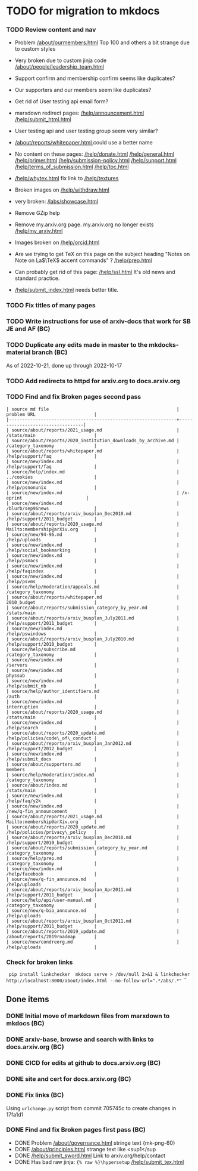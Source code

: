 # TODO for migration to mkdocs

### TODO Review content and nav 
- Problem [/about/ourmembers.html](about/ourmembers.md) Top 100 and others a bit strange due to custom styles

- Very broken due to custom jinja code [/about/people/leadership_team.html](about/people/leadership_team.md)

- Support confirm and membership confirm seems like duplicates?

- Our supporters and our members seem like duplicates?

- Get rid of User testing api email form?

- marxdown redirect pages:
  [/help/announcement.html](help/announcement.md) 
  [/help/submit_html.html](help/submit_html.md) 


- User testing api and user testing group seem very similar?

- [/about/reports/whitepaper.html ](/about/reports/whitepaper.html ) could use a better name 

- No content on these pages: [/help/donate.html](help/donate.md) 
[/help/general.html](help/general.md) 
[/help/primer.html](help/primer.md) 
[/help/submission-policy.html](help/submission-policy.md) 
[/help/support.html](help/support.md) 
[/help/terms_of_submission.html](help/terms_of_submission.md) 
[/help/toc.html](help/toc.md) 

- [/help/whytex.html](help/whytex.md) fix link to [/help/textures](help/faq/textures.md) 

- Broken images on [/help/withdraw.html](help/withdraw.md)

- very broken: [/labs/showcase.html](labs/showcase.md)

- Remove GZip help

- Remove my.arxiv.org page. my.arxiv.org no longer exists
[/help/my_arxiv.html](help/my_arxiv.md)

- Images broken on [/help/orcid.html](help/orcid.md)

- Are we trying to get TeX on this page on the subject heading "Notes on Note on La$\TeX$ accent commands" ? [/help/prep.html](help/prep.md)

- Can probably get rid of this page: [/help/ssl.html](help/ssl.md) It's old news and standard practice. 

- [/help/submit_index.html](help/submit_index.md) needs better title. 


### TODO Fix titles of many pages
### TODO Write instructions for use of arxiv-docs that work for SB JE and AF (BC)
### TODO Duplicate any edits made in master to the mkdocks-material branch (BC)
As of 2022-10-21, done up through 2022-10-17

### TODO Add redirects to httpd for arxiv.org to docs.arxiv.org

### TODO Find and fix Broken pages second pass 

    | source md file                                                | problem URL                      |
    |---------------------------------------------------------------+----------------------------------|
    | source/about/reports/2021_usage.md                            | /stats/main                      |
    | source/about/reports/2020_institution_downloads_by_archive.md | /category_taxonomy               |
    | source/about/reports/whitepaper.md                            | /help/support/faq                |
    | source/new/index.md                                           | /help/support/faq                |
    | source/help/index.md                                          | ../cookies                       |
    | source/new/index.md                                           | /help/psnonunix                  |
    | source/new/index.md                                           | /x-eprint                        |
    | source/new/index.md                                           | /blurb/sep96news                 |
    | source/about/reports/arxiv_busplan_Dec2010.md                 | /help/support/2011_budget        |
    | source/about/reports/2020_usage.md                            | Mailto:membership@arXiv.org      |
    | source/new/94-96.md                                           | /help/uploads                    |
    | source/new/index.md                                           | /help/social_bookmarking         |
    | source/new/index.md                                           | /help/psmacs                     |
    | source/new/index.md                                           | /help/faqindex                   |
    | source/new/index.md                                           | /help/psvms                      |
    | source/help/moderation/appeals.md                             | /category_taxonomy               |
    | source/about/reports/whitepaper.md                            | 2010_budget                      |
    | source/about/reports/submission_category_by_year.md           | /stats/main                      |
    | source/about/reports/arxiv_busplan_July2011.md                | /help/support/2011_budget        |
    | source/new/index.md                                           | /help/pswindows                  |
    | source/about/reports/arxiv_busplan_July2010.md                | /help/support/2010_budget        |
    | source/help/subscribe.md                                      | /category_taxonomy               |
    | source/new/index.md                                           | /servers                         |
    | source/new/index.md                                           | physsub                          |
    | source/new/index.md                                           | /help/submit_nb                  |
    | source/help/author_identifiers.md                             | /auth                            |
    | source/new/index.md                                           | interruption                     |
    | source/about/reports/2020_usage.md                            | /stats/main                      |
    | source/new/index.md                                           | /help/search                     |
    | source/about/reports/2020_update.md                           | /help/policies/code\_of\_conduct |
    | source/about/reports/arxiv_busplan_Jan2012.md                 | /help/support/2012_budget        |
    | source/new/index.md                                           | /help/submit_docx                |
    | source/about/supporters.md                                    | members                          |
    | source/help/moderation/index.md                               | /category_taxonomy               |
    | source/about/index.md                                         | /stats/main                      |
    | source/new/index.md                                           | /help/faq/y2k                    |
    | source/new/index.md                                           | /new/q-fin_announcement          |
    | source/about/reports/2021_usage.md                            | Mailto:membership@arXiv.org      |
    | source/about/reports/2020_update.md                           | /help/policies/privacy\_policy   |
    | source/about/reports/arxiv_busplan_Dec2010.md                 | /help/support/2010_budget        |
    | source/about/reports/submission_category_by_year.md           | /category_taxonomy               |
    | source/help/prep.md                                           | /category_taxonomy               |
    | source/new/index.md                                           | /help/facebook                   |
    | source/new/q-fin_announce.md                                  | /help/uploads                    |
    | source/about/reports/arxiv_busplan_Apr2011.md                 | /help/support/2011_budget        |
    | source/help/api/user-manual.md                                | /category_taxonomy               |
    | source/new/q-bio_announce.md                                  | /help/uploads                    |
    | source/about/reports/arxiv_busplan_Oct2011.md                 | /help/support/2011_budget        |
    | source/about/reports/2019_update.md                           | /about/reports/2019roadmap       |
    | source/new/condreorg.md                                       | /help/uploads                    |

### Check for broken links
``
    pip install linkchecker 
    mkdocs serve > /dev/null 2>&1 &
    linkchecker http://localhost:8000/about/index.html --no-follow-url=".*/abs/.*"``
``

## Done items
### DONE Initial move of markdown files from marxdown to mkdocs (BC)
### DONE arxiv-base, browse and search with links to docs.arxiv.org (BC)
### DONE CICD for edits at github to docs.arxiv.org (BC)
### DONE site and cert for docs.arxiv.org (BC)
### DONE Fix links (BC)
Using `urlchange.py` script from commit 705745c to create changes in 17fa1d1

### DONE Find and fix Broken pages first pass (BC)
- DONE Problem [/about/governance.html](about/governance.md) stringe text {mk-png-60}
- DONE [/about/principles.html](about/principles.md) strange text like <sup1</sup
- DONE [/help/submit_sword.html](help/submit_sword.md) Link to arxiv.org/help/contact
- DONE Has bad raw jinja: `{% raw %}\hypersetup` [/help/submit_tex.html](help/submit_tex.md) 
